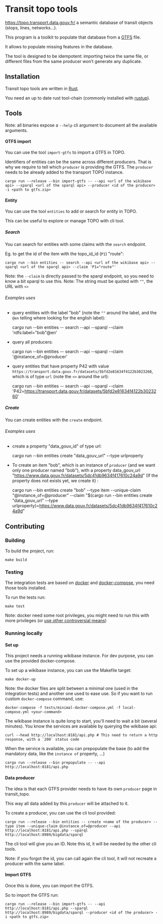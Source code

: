 # Transit topo tools

https://topo.transport.data.gouv.fr/ a semantic database of transit objects (stops, lines, networks…).

This program is a toolkit to populate that database from a [GTFS](https://gtfs.org) file.

It allows to populate missing features in the database.

The tool is designed to be idempotent: importing twice the same file, or different files from the same producer won’t generate any duplicate.

## Installation

Transit topo tools are written in [Rust](https://www.rust-lang.org/).

You need an up to date rust tool-chain (commonly installed with [rustup](https://rustup.rs/)).

## Tools

Note: all binaries expose a `--help` cli argument to document all the available arguments.

#### GTFS import

You can use the tool `import-gtfs` to import a GTFS in TOPO.

Identifiers of entities can be the same across different producers. That is why we require to tell which `producer` is providing the GTFS.
The `producer` needs to be already added to the transport TOPO instance.

    cargo run --release --bin import-gtfs -- --api <url of the wikibase api> --sparql <url of the sparql api> --producer <id of the producer> -i <path to gtfs.zip>

#### Entity

You can use the tool `entities` to add or search for entity in TOPO.

This can be useful to explore or manage TOPO with cli tool.

##### Search

You can search for entities with some claims with the `search` endpoint.

Eg. to get the id of the item with the topo_id_id (`P1`) "route":

    cargo run --bin entities -- search --api <url of the wikibase api> --sparql <url of the sparql api> --claim 'P1="route"'

Note: the `--claim` is directly passed to the sparql endpoint, so you need to know a bit sparql to use this.
Note: The string must be quoted with `""`, the URL with `<>`


###### Examples uses

* query entities with the label "bob" (note the `""` around the label, and the `@en` telling where looking for the english label):

    cargo run --bin entities -- search --api <url of the wikibase api> --sparql <url of the sparql api> --claim 'rdfs:label="bob"@en'

* query all producers:

    cargo run --bin entities -- search --api <url of the wikibase api> --sparql <url of the sparql api> --claim '@instance_of=@producer'

* query entities that have property P42 with value `https://transport.data.gouv.fr/datasets/5bfd2e81634f4122b3023260`, which is of type `url` (note the `<>` around the url):

    cargo run --bin entities -- search --api <url of the wikibase api> --sparql <url of the sparql api> --claim 'P42=<https://transport.data.gouv.fr/datasets/5bfd2e81634f4122b3023260>'

##### Create

You can create entities with the `create` endpoint.

###### Examples uses

* create a property "data_gouv_id" of type url:

    cargo run --bin entities create "data_gouv_url" --type urlproperty

* To create an item "bob", which is an instance of `producer` (and we want only one producer named "bob"), with a property data_gouv_url "https://www.data.gouv.fr/datasets/5dc41db9634f417610c24a9d" (If the property does not exists yet, we create it) :

    cargo run --bin entities create "bob" --type item --unique-claim "@instance_of=@producer" --claim "$(cargo run --bin entities create "data_gouv_url" --type urlproperty)=<https://www.data.gouv.fr/datasets/5dc41db9634f417610c24a9d>"


## Contributing

### Building

To build the project, run:

    make build

### Testing

The integration tests are based on [docker](https://www.docker.com) and [docker-compose](https://docs.docker.com/compose/), you need those tools installed.

To run the tests run:

    make test

Note: docker need some root privileges, you might need to run this with more privileges (or [use other controversial means](https://docs.docker.com/install/linux/linux-postinstall/))

### Running locally

#### Set up
This project needs a running wikibase instance. For dev purpose, you can use the provided docker-compose.

To set up a wikibase instance, you can use the Makefile target:

    make docker-up

Note: the docker files are split between a minimal one (used in the integration tests) and another one used to ease use. So if you want to run custom `docker-compose` command, use:

    docker-compose -f tests/minimal-docker-compose.yml -f local-compose.yml <your-command>

The wikibase instance is quite long to start, you'll need to wait a bit (several minutes).
You know the services are available by querying the wikibase api:

    curl --head http://localhost:8181/api.php # This need to return a http response, with a `200` status code

When the service is available, you can prepopulate the base (to add the mandatory data, like the `instance of` property, ...)

    cargo run --release --bin prepopulate -- --api http://localhost:8181/api.php


#### Data producer

The idea is that each GTFS provider needs to have its own `producer` page in transit_topo.

This way all data added by this `producer` will be attached to it.

To create a producer, you can use the cli tool provided:

    cargo run --release --bin entities -- create <name of the producer> --type item --unique-claim @instance_of=@producer --api http://localhost:8181/api.php --sparql http://localhost:8989/bigdata/sparql

The cli tool will give you an ID. Note this id, it will be needed by the other cli tools.

Note: if you forgot the id, you can call again the cli tool, it will not recreate a producer with the same label.

#### Import GTFS

Once this is done, you can import the GTFS.
    
So to import the GTFS run:

    cargo run --release --bin import-gtfs -- --api http://localhost:8181/api.php --sparql http://localhost:8989/bigdata/sparql --producer <id of the producer> -i <path to gtfs.zip>
